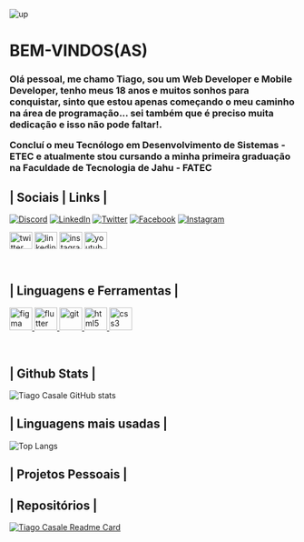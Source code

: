 ![up](https://github.com/ZFrosk/TiagoCasaleBudin/assets/52011789/5539ba9e-593d-4634-baef-c7b8779f7265)

# BEM-VINDOS(AS)
<h3>Olá pessoal, me chamo Tiago, sou um Web Developer e Mobile Developer, tenho meus 18 anos e muitos sonhos para conquistar, sinto que estou apenas começando o meu caminho na área de programação... sei também que é preciso muita dedicação e isso não pode faltar!.

<br>
<p>Concluí o meu Tecnólogo em <b>Desenvolvimento de Sistemas - ETEC</b> e atualmente stou cursando a minha primeira graduação na <b>Faculdade de Tecnologia de Jahu - FATEC</b>

## | Sociais | Links |
[![Discord](https://img.shields.io/badge/Discord-000?style=for-the-badge&logo=discord)](https://discord.gg/2czENTXZmA)
[![LinkedIn](https://img.shields.io/badge/LinkedIn-000?style=for-the-badge&logo=linkedin&logoColor=0E76A8)](https://www.linkedin.com/in/tiago-casale-budin/)
[![Twitter](https://img.shields.io/badge/Twitter-000?style=for-the-badge&logo=twitter)](https://twitter.com/Friesks1)
[![Facebook](https://img.shields.io/badge/Facebook-000?style=for-the-badge&logo=facebook)](https://www.facebook.com/TiagoCasaleBudin/)
[![Instagram](https://img.shields.io/badge/Instagram-000?style=for-the-badge&logo=instagram)](https://www.instagram.com/tiagocasale.tcb/)

<p align="left">
<a href="https://twitter.com/Friesks1" target="blank"><img align="center" src="https://cdn.jsdelivr.net/npm/simple-icons@3.0.1/icons/twitter.svg" alt="twitter" height="30" width="40" /></a>
<a href="https://www.linkedin.com/in/tiago-casale-budin/" target="blank"><img align="center" src="https://cdn.jsdelivr.net/npm/simple-icons@3.0.1/icons/linkedin.svg" alt="linkedin" height="30" width="40" /></a>
<a href="https://www.instagram.com/tiagocasale.tcb/" target="blank"><img align="center" src="https://cdn.jsdelivr.net/npm/simple-icons@3.0.1/icons/instagram.svg" alt="instagram" height="30" width="40" /></a>
<a href="https://www.youtube.com/channel/UCKr7QmWEG3b16UDZIS6k78A" target="blank"><img align="center" src="https://cdn.jsdelivr.net/npm/simple-icons@3.0.1/icons/youtube.svg" alt="youtube" height="30" width="40" /></a>
</p>
<br>

## | Linguagens e Ferramentas |
<p align="left"><a href="https://www.figma.com/" target="_blank"> <img src="https://www.vectorlogo.zone/logos/figma/figma-icon.svg" alt="figma" width="40" height="40"/> </a> <a href="https://flutter.dev" target="_blank"> <img src="https://www.vectorlogo.zone/logos/flutterio/flutterio-icon.svg" alt="flutter" width="40" height="40"/> </a> <a href="https://git-scm.com/" target="_blank"> <img src="https://www.vectorlogo.zone/logos/git-scm/git-scm-icon.svg" alt="git" width="40" height="40"/> </a> <a href="https://www.w3.org/html/" target="_blank"> <img src="https://cdn.jsdelivr.net/gh/devicons/devicon/icons/html5/html5-original.svg" alt="html5" width="40" height="40"/> </a><a href="https://www.w3schools.com/css/" target="_blank"> <img src="https://cdn.jsdelivr.net/gh/devicons/devicon/icons/css3/css3-original.svg" alt="css3" width="40" height="40"/> </a> </p>
<br>

## | Github Stats |
![Tiago Casale GitHub stats](https://github-readme-stats.vercel.app/api?username=ZFrosk&show_icons=true&theme=midnight-purple&border_color=e4e2e2&bg_color=000000&border_radius=10&hide_title=true&locale=en)

## | Linguagens mais usadas |

![Top Langs](https://github-readme-stats.vercel.app/api/top-langs/?username=ZFrosk&layout=compact&theme=midnight-purple&hide_title=true)

## | Projetos Pessoais | 

## | Repositórios |
[![Tiago Casale Readme Card](https://github-readme-stats.vercel.app/api/pin/?username=ZFrosk&repo=github-readme-stats&border_color=e4e2e2&bg_color=000000&theme=midnight-purple)](https://github.com/ZFrosk/github-readme-stats)

